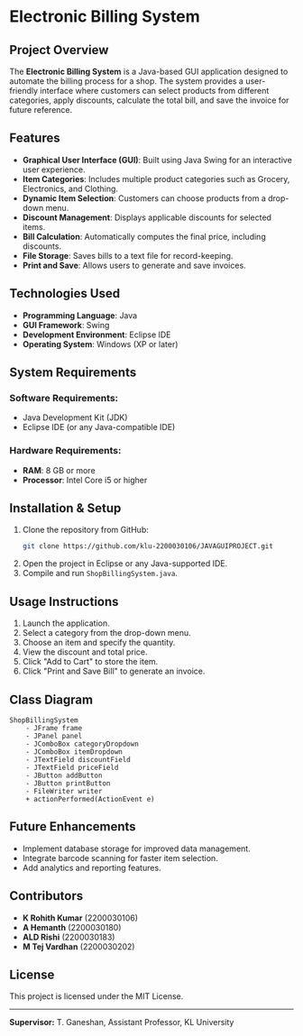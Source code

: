 # Electronic Billing System

## Project Overview
The **Electronic Billing System** is a Java-based GUI application designed to automate the billing process for a shop. The system provides a user-friendly interface where customers can select products from different categories, apply discounts, calculate the total bill, and save the invoice for future reference.

## Features
- **Graphical User Interface (GUI)**: Built using Java Swing for an interactive user experience.
- **Item Categories**: Includes multiple product categories such as Grocery, Electronics, and Clothing.
- **Dynamic Item Selection**: Customers can choose products from a drop-down menu.
- **Discount Management**: Displays applicable discounts for selected items.
- **Bill Calculation**: Automatically computes the final price, including discounts.
- **File Storage**: Saves bills to a text file for record-keeping.
- **Print and Save**: Allows users to generate and save invoices.

## Technologies Used
- **Programming Language**: Java
- **GUI Framework**: Swing
- **Development Environment**: Eclipse IDE
- **Operating System**: Windows (XP or later)

## System Requirements
### Software Requirements:
- Java Development Kit (JDK)
- Eclipse IDE (or any Java-compatible IDE)

### Hardware Requirements:
- **RAM**: 8 GB or more
- **Processor**: Intel Core i5 or higher

## Installation & Setup
1. Clone the repository from GitHub:
   ```sh
   git clone https://github.com/klu-2200030106/JAVAGUIPROJECT.git
   ```
2. Open the project in Eclipse or any Java-supported IDE.
3. Compile and run `ShopBillingSystem.java`.

## Usage Instructions
1. Launch the application.
2. Select a category from the drop-down menu.
3. Choose an item and specify the quantity.
4. View the discount and total price.
5. Click "Add to Cart" to store the item.
6. Click "Print and Save Bill" to generate an invoice.

## Class Diagram
```plaintext
ShopBillingSystem
    - JFrame frame
    - JPanel panel
    - JComboBox categoryDropdown
    - JComboBox itemDropdown
    - JTextField discountField
    - JTextField priceField
    - JButton addButton
    - JButton printButton
    - FileWriter writer
    + actionPerformed(ActionEvent e)
```



## Future Enhancements
- Implement database storage for improved data management.
- Integrate barcode scanning for faster item selection.
- Add analytics and reporting features.

## Contributors
- **K Rohith Kumar** (2200030106)
- **A Hemanth** (2200030180)
- **ALD Rishi** (2200030183)
- **M Tej Vardhan** (2200030202)

## License
This project is licensed under the MIT License.

---
**Supervisor:** T. Ganeshan, Assistant Professor, KL University
